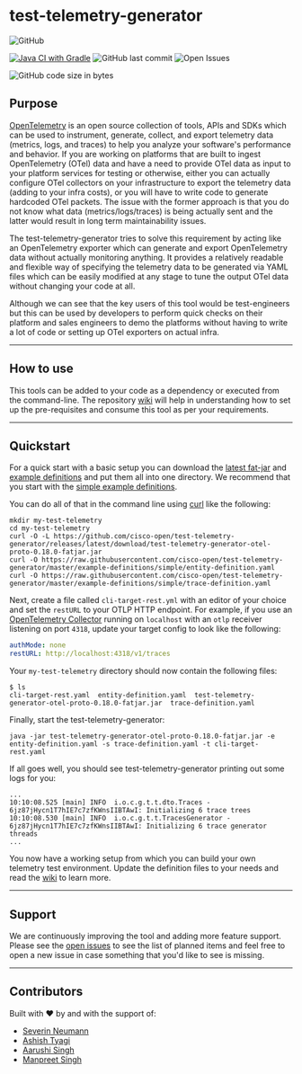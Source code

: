# test-telemetry-generator

![GitHub](https://img.shields.io/github/license/cisco-open/test-telemetry-generator)

[![Java CI with Gradle](https://github.com/cisco-open/test-telemetry-generator/actions/workflows/gradle.yml/badge.svg)](https://github.com/cisco-open/test-telemetry-generator/actions/workflows/gradle.yml)
![GitHub last commit](https://img.shields.io/github/last-commit/cisco-open/test-telemetry-generator)
![Open Issues](https://img.shields.io/github/issues/cisco-open/test-telemetry-generator)

![GitHub code size in bytes](https://img.shields.io/github/languages/code-size/cisco-open/test-telemetry-generator)

## Purpose

[OpenTelemetry](https://opentelemetry.io/) is an open source collection of tools, APIs and SDKs which can be used to instrument, generate, collect, and export telemetry data (metrics, logs, and traces) to help you analyze your software's performance and behavior. If you are working on platforms that are built to ingest OpenTelemetry (OTel) data and have a need to provide OTel data as input to your platform services for testing or otherwise, either you can actually configure OTel collectors on your infrastructure to export the telemetry data (adding to your infra costs), or you will have to write code to generate hardcoded OTel packets. The issue with the former approach is that you do not know what data (metrics/logs/traces) is being actually sent and the latter would result in long term maintainability issues.  

The test-telemetry-generator tries to solve this requirement by acting like an OpenTelemetry exporter which can generate and export OpenTelemetry data without actually monitoring anything. It provides a relatively readable and flexible way of specifying the telemetry data to be generated via YAML files which can be easily modified at any stage to tune the output OTel data without changing your code at all.  

Although we can see that the key users of this tool would be test-engineers but this can be used by developers to perform quick checks on their platform and sales engineers to demo the platforms without having to write a lot of code or setting up OTel exporters on actual infra.

***

## How to use

This tools can be added to your code as a dependency or executed from the command-line. The repository [wiki](https://github.com/cisco-open/test-telemetry-generator/wiki) will help in understanding how to set up the pre-requisites and consume this tool as per your requirements.

***

## Quickstart

For a quick start with a basic setup you can download the [latest fat-jar](https://github.com/cisco-open/test-telemetry-generator/releases/download/latest/test-telemetry-generator-otel-proto-0.18.0-fatjar.jar) and [example definitions](./example-definitions/) and put them all into one directory. We recommend that you start with the [simple example definitions](./example-definitions/simple/).

You can do all of that in the command line using [curl](https://curl.se/) like the following:

```shell
mkdir my-test-telemetry
cd my-test-telemetry
curl -O -L https://github.com/cisco-open/test-telemetry-generator/releases/latest/download/test-telemetry-generator-otel-proto-0.18.0-fatjar.jar
curl -O https://raw.githubusercontent.com/cisco-open/test-telemetry-generator/master/example-definitions/simple/entity-definition.yaml
curl -O https://raw.githubusercontent.com/cisco-open/test-telemetry-generator/master/example-definitions/simple/trace-definition.yaml
```

Next, create a file called `cli-target-rest.yml` with an editor of your choice and set the `restURL` to your OTLP HTTP endpoint. For example, if you use an [OpenTelemetry
Collector](https://opentelemetry.io/docs/collector/) running on `localhost` with an `otlp` receiver listening on port `4318`, update your target config to look like the following:

```yaml
authMode: none
restURL: http://localhost:4318/v1/traces
```

Your `my-test-telemetry` directory should now contain the following files:

```shell
$ ls
cli-target-rest.yaml  entity-definition.yaml  test-telemetry-generator-otel-proto-0.18.0-fatjar.jar  trace-definition.yaml
```


Finally, start the test-telemetry-generator:

```shell
java -jar test-telemetry-generator-otel-proto-0.18.0-fatjar.jar -e entity-definition.yaml -s trace-definition.yaml -t cli-target-rest.yaml
```

If all goes well, you should see test-telemetry-generator printing out some logs for you:

```text
...
10:10:08.525 [main] INFO  i.o.c.g.t.t.dto.Traces - 6jz87jHycn1T7hIE7c7zfKWnsIIBTAwI: Initializing 6 trace trees
10:10:08.530 [main] INFO  i.o.c.g.t.t.TracesGenerator - 6jz87jHycn1T7hIE7c7zfKWnsIIBTAwI: Initializing 6 trace generator threads
...
```

You now have a working setup from which you can build your own telemetry test environment. Update the definition files to your needs and read the [wiki](https://github.com/cisco-open/test-telemetry-generator/wiki) to learn more.

***

## Support

We are continuously improving the tool and adding more feature support. Please see the [open issues](https://github.com/cisco-open/test-telemetry-generator/issues) to see the list of planned items and feel free to open a new issue in case something that you'd like to see is missing.

***

## Contributors

Built with :heart: by and with the support of:  

* [Severin Neumann](https://github.com/svrnm)
* [Ashish Tyagi](https://github.com/ashish-tyagi)
* [Aarushi Singh](https://github.com/AarushiSingh09)
* [Manpreet Singh](https://github.com/preet-dev)
